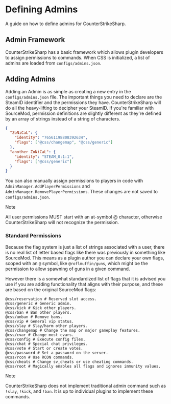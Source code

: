 # Defining Admins

A guide on how to define admins for CounterStrikeSharp.

## Admin Framework

CounterStrikeSharp has a basic framework which allows plugin developers to assign permissions to commands. When CSS is initialized, a list of admins are loaded from `configs/admins.json`.

## Adding Admins

Adding an Admin is as simple as creating a new entry in the `configs/admins.json` file. The important things you need to declare are the SteamID identifier and the permissions they have. CounterStrikeSharp will do all the heavy-lifting to decipher your SteamID. If you're familiar with SourceMod, permission definitions are slightly different as they're defined by an array of strings instead of a string of characters.

```json
{
  "ZoNiCaL": {
    "identity": "76561198808392634",
    "flags": ["@css/changemap", "@css/generic"]
  },
  "another ZoNiCaL": {
    "identity": "STEAM_0:1:1",
    "flags": ["@css/generic"]
  }
}
```

You can also manually assign permissions to players in code with `AdminManager.AddPlayerPermissions` and `AdminManager.RemovePlayerPermissions`. These changes are not saved to `configs/admins.json`.

> [!NOTE]
> All user permissions MUST start with an at-symbol @ character, otherwise CounterStrikeSharp will not recognize the permission.

### Standard Permissions

Because the flag system is just a list of strings associated with a user, there is no real list of letter based flags like there was previously in something like SourceMod. This means as a plugin author you can declare your own flags, scoped with an `@` symbol, like `@roflmuffin/guns`, which might be the permission to allow spawning of guns in a given command.

However there is a somewhat standardized list of flags that it is advised you use if you are adding functionality that aligns with their purpose, and these are based on the original SourceMod flags:

```shell
@css/reservation # Reserved slot access.
@css/generic # Generic admin.
@css/kick # Kick other players.
@css/ban # Ban other players.
@css/unban # Remove bans.
@css/vip # General vip status.
@css/slay # Slay/harm other players.
@css/changemap # Change the map or major gameplay features.
@css/cvar # Change most cvars.
@css/config # Execute config files.
@css/chat # Special chat privileges.
@css/vote # Start or create votes.
@css/password # Set a password on the server.
@css/rcon # Use RCON commands.
@css/cheats # Change sv_cheats or use cheating commands.
@css/root # Magically enables all flags and ignores immunity values.
```

> [!NOTE]
> CounterStrikeSharp does not implement traditional admin command such as `!slay`, `!kick`, and `!ban`. It is up to individual plugins to implement these commands.
